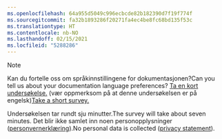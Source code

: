 ```yaml
---
ms.openlocfilehash: 64a955d5049c996ecbcde82b182390d7f19f774f
ms.sourcegitcommit: fa32b1893286f20271fa4ec4be8fc68bd135f53c
ms.translationtype: HT
ms.contentlocale: nb-NO
ms.lasthandoff: 02/15/2021
ms.locfileid: "5288286"
---
```

> [!NOTE]
><span data-ttu-id="10b7c-101">Kan du fortelle oss om språkinnstillingene for dokumentasjonen?</span><span class="sxs-lookup"><span data-stu-id="10b7c-101">Can you tell us about your documentation language preferences?</span></span> <span data-ttu-id="10b7c-102">[Ta en kort undersøkelse.](https://aka.ms/BAG_Docs_Language_Survey) (vær oppmerksom på at denne undersøkelsen er på engelsk)</span><span class="sxs-lookup"><span data-stu-id="10b7c-102">[Take a short survey.](https://aka.ms/BAG_Docs_Language_Survey)</span></span>
>
><span data-ttu-id="10b7c-103">Undersøkelsen tar rundt sju minutter.</span><span class="sxs-lookup"><span data-stu-id="10b7c-103">The survey will take about seven minutes.</span></span> <span data-ttu-id="10b7c-104">Det blir ikke samlet inn noen personopplysninger ([personvernerklæring](https://go.microsoft.com/fwlink/?LinkId=521839)).</span><span class="sxs-lookup"><span data-stu-id="10b7c-104">No personal data is collected ([privacy statement](https://go.microsoft.com/fwlink/?LinkId=521839)).</span></span>
